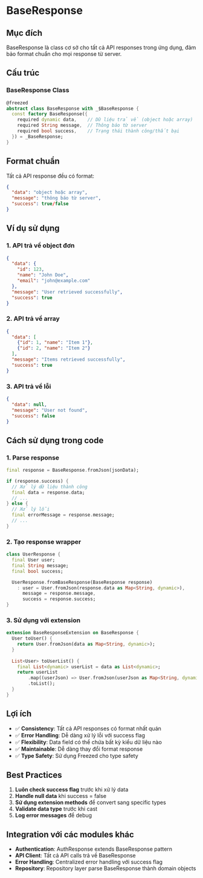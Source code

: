 # BaseResponse

## Mục đích
BaseResponse là class cơ sở cho tất cả API responses trong ứng dụng, đảm bảo format chuẩn cho mọi response từ server.

## Cấu trúc

### BaseResponse Class
```dart
@freezed
abstract class BaseResponse with _$BaseResponse {
  const factory BaseResponse({
    required dynamic data,    // Dữ liệu trả về (object hoặc array)
    required String message,  // Thông báo từ server
    required bool success,    // Trạng thái thành công/thất bại
  }) = _BaseResponse;
}
```

## Format chuẩn

Tất cả API response đều có format:
```json
{
  "data": "object hoặc array",
  "message": "thông báo từ server",
  "success": true/false
}
```

## Ví dụ sử dụng

### 1. API trả về object đơn
```json
{
  "data": {
    "id": 123,
    "name": "John Doe",
    "email": "john@example.com"
  },
  "message": "User retrieved successfully",
  "success": true
}
```

### 2. API trả về array
```json
{
  "data": [
    {"id": 1, "name": "Item 1"},
    {"id": 2, "name": "Item 2"}
  ],
  "message": "Items retrieved successfully",
  "success": true
}
```

### 3. API trả về lỗi
```json
{
  "data": null,
  "message": "User not found",
  "success": false
}
```

## Cách sử dụng trong code

### 1. Parse response
```dart
final response = BaseResponse.fromJson(jsonData);

if (response.success) {
  // Xử lý dữ liệu thành công
  final data = response.data;
  // ...
} else {
  // Xử lý lỗi
  final errorMessage = response.message;
  // ...
}
```

### 2. Tạo response wrapper
```dart
class UserResponse {
  final User user;
  final String message;
  final bool success;

  UserResponse.fromBaseResponse(BaseResponse response) 
    : user = User.fromJson(response.data as Map<String, dynamic>),
      message = response.message,
      success = response.success;
}
```

### 3. Sử dụng với extension
```dart
extension BaseResponseExtension on BaseResponse {
  User toUser() {
    return User.fromJson(data as Map<String, dynamic>);
  }
  
  List<User> toUserList() {
    final List<dynamic> userList = data as List<dynamic>;
    return userList
        .map((userJson) => User.fromJson(userJson as Map<String, dynamic>))
        .toList();
  }
}
```

## Lợi ích

- ✅ **Consistency**: Tất cả API responses có format nhất quán
- ✅ **Error Handling**: Dễ dàng xử lý lỗi với success flag
- ✅ **Flexibility**: Data field có thể chứa bất kỳ kiểu dữ liệu nào
- ✅ **Maintainable**: Dễ dàng thay đổi format response
- ✅ **Type Safety**: Sử dụng Freezed cho type safety

## Best Practices

1. **Luôn check success flag** trước khi xử lý data
2. **Handle null data** khi success = false
3. **Sử dụng extension methods** để convert sang specific types
4. **Validate data type** trước khi cast
5. **Log error messages** để debug

## Integration với các modules khác

- **Authentication**: AuthResponse extends BaseResponse pattern
- **API Client**: Tất cả API calls trả về BaseResponse
- **Error Handling**: Centralized error handling với success flag
- **Repository**: Repository layer parse BaseResponse thành domain objects
